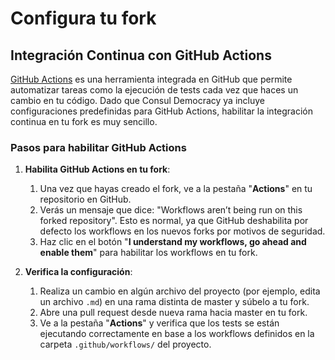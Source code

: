 # Configura tu fork

## Integración Continua con GitHub Actions

[GitHub Actions](https://docs.github.com/es/actions) es una herramienta integrada en GitHub que permite automatizar tareas como la ejecución de tests cada vez que haces un cambio en tu código. Dado que Consul Democracy ya incluye configuraciones predefinidas para GitHub Actions, habilitar la integración continua en tu fork es muy sencillo.

### Pasos para habilitar GitHub Actions

1. **Habilita GitHub Actions en tu fork**:
   1. Una vez que hayas creado el fork, ve a la pestaña "**Actions**" en tu repositorio en GitHub.
   1. Verás un mensaje que dice: "Workflows aren’t being run on this forked repository". Esto es normal, ya que GitHub deshabilita por defecto los workflows en los nuevos forks por motivos de seguridad.
   1. Haz clic en el botón "**I understand my workflows, go ahead and enable them**" para habilitar los workflows en tu fork.

2. **Verifica la configuración**:
   1. Realiza un cambio en algún archivo del proyecto (por ejemplo, edita un archivo `.md`) en una rama distinta de master y súbelo a tu fork.
   1. Abre una pull request desde nueva rama hacia master en tu fork.
   1. Ve a la pestaña "**Actions**" y verifica que los tests se están ejecutando correctamente en base a los workflows definidos en la carpeta `.github/workflows/` del proyecto.
